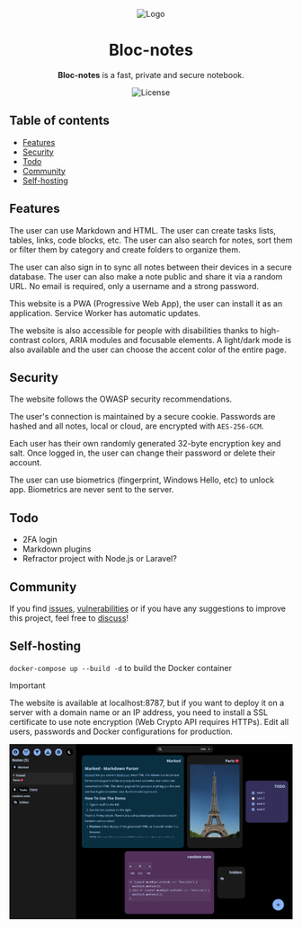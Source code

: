 <p align="center">
<img src="https://raw.githubusercontent.com/seguinleo/Bloc-notes/main/src/assets/icons/icon192.png" alt="Logo" width="72" height="72">
</p>
<h1 align="center">Bloc-notes</h1>

<p align="center">
<b>Bloc-notes</b> is a fast, private and secure notebook.
</p>

<p align="center">
<img alt="License" src="https://img.shields.io/github/license/seguinleo/Bloc-notes?color=8ab4f8&style=for-the-badge">
</p>

## Table of contents
*   [Features](#features)
*   [Security](#security)
*   [Todo](#todo)
*   [Community](#community)
*   [Self-hosting](#self-hosting)

## Features
The user can use Markdown and HTML. The user can create tasks lists, tables, links, code blocks, etc. The user can also search for notes, sort them or filter them by category and create folders to organize them.

The user can also sign in to sync all notes between their devices in a secure database. The user can also make a note public and share it via a random URL. No email is required, only a username and a strong password.

This website is a PWA (Progressive Web App), the user can install it as an application. Service Worker has automatic updates.

The website is also accessible for people with disabilities thanks to high-contrast colors, ARIA modules and focusable elements. A light/dark mode is also available and the user can choose the accent color of the entire page.

## Security
The website follows the OWASP security recommendations.

The user's connection is maintained by a secure cookie. Passwords are hashed and all notes, local or cloud, are encrypted with ``AES-256-GCM``.

Each user has their own randomly generated 32-byte encryption key and salt. Once logged in, the user can change their password or delete their account.

The user can use biometrics (fingerprint, Windows Hello, etc) to unlock app. Biometrics are never sent to the server.

## Todo
*   2FA login
*   Markdown plugins
*   Refractor project with Node.js or Laravel?

## Community
If you find [issues](https://github.com/seguinleo/Bloc-notes/issues), [vulnerabilities](https://github.com/seguinleo/Bloc-notes/security) or if you have any suggestions to improve this project, feel free to [discuss](https://github.com/seguinleo/Bloc-notes/discussions)!

## Self-hosting
``docker-compose up --build -d`` to build the Docker container

> [!IMPORTANT]
> The website is available at localhost:8787, but if you want to deploy it on a server with a domain name or an IP address, you need to install a SSL certificate to use note encryption (Web Crypto API requires HTTPs). Edit all users, passwords and Docker configurations for production.

![Desktop preview](https://github.com/seguinleo/Bloc-notes/blob/main/src/assets/img/desktop.png)
